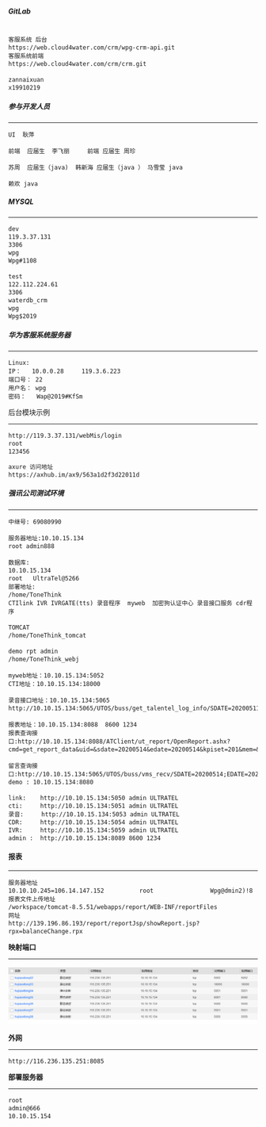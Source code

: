 ##### GitLab

```

客服系统 后台
https://web.cloud4water.com/crm/wpg-crm-api.git
客服系统前端
https://web.cloud4water.com/crm/crm.git

zannaixuan
x19910219
```

##### 参与开发人员

---

```
UI  耿萍

前端  应届生  李飞丽     前端 应届生 周珍

苏周  应届生（java)  韩新海 应届生（java ） 马雪莹 java

赖欢 java 
```

##### MYSQL

---

```
dev
119.3.37.131
3306
wpg
Wpg#1108

test
122.112.224.61
3306
waterdb_crm
wpg
Wpg$2019

```

##### 华为客服系统服务器

---

```
Linux: 
IP：   10.0.0.28     119.3.6.223
端口号： 22
用户名： wpg
密码：   Wap@2019#KfSm
```

后台模块示例

---

```
http://119.3.37.131/webMis/login
root
123456
```

[后台模块示例]: http://119.3.37.131/webMis/login

```
axure 访问地址
https://axhub.im/ax9/563a1d2f3d22011d
```

##### 强讯公司测试环境

---

```
中继号: 69080990

服务器地址:10.10.15.134
root admin888

数据库:
10.10.15.134
root   UltraTel@5266
部署地址:
/home/ToneThink
CTIlink IVR IVRGATE(tts) 录音程序  myweb  加密狗认证中心 录音接口服务 cdr程序

TOMCAT
/home/ToneThink_tomcat

demo rpt admin 
/home/ToneThink_webj

myweb地址：10.10.15.134:5052
CTI地址：10.10.15.134:18000

录音接口地址：10.10.15.134:5065
http://10.10.15.134:5065/UTOS/buss/get_talentel_log_info/SDATE=20200511;EDATE=20200514;CALLER=;EXT=;CALLID=;GHID=;

报表地址：10.10.15.134:8088  8600 1234
报表查询接口:http://10.10.15.134:8088/ATClient/ut_report/OpenReport.ashx?cmd=get_report_data&uid=&sdate=20200514&edate=20200514&kpiset=201&mem=&filter_ex=&xtype=68

留言查询接口:http://10.10.15.134:5065/UTOS/buss/vms_recv/SDATE=20200514;EDATE=20200515;CALLER=;GHID=;
demo : 10.10.15.134:8080

link:    http://10.10.15.134:5050 admin ULTRATEL
cti:     http://10.10.15.134:5051 admin ULTRATEL
录音:     http://10.10.15.134:5053 admin ULTRATEL
CDR:     http://10.10.15.134:5054 admin ULTRATEL
IVR:     http://10.10.15.134:5059 admin ULTRATEL
admin :  http://10.10.15.134:8089 8600 1234
```

#### 报表

---

```
服务器地址
10.10.10.245=106.14.147.152          root                Wpg@dmin2)!8
报表文件上传地址
/workspace/tomcat-8.5.51/webapps/report/WEB-INF/reportFiles
网址
http://139.196.86.193/report/reportJsp/showReport.jsp?rpx=balanceChange.rpx
```

**映射端口**

---

![image-20200810110308712](image-20200810110308712.png)

**外网**

---

```
http://116.236.135.251:8085
```

**部署服务器**

---

```
root
admin@666
10.10.15.154
```

